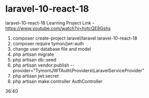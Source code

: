 # laravel-10-react-18
laravel-10-react-18 Learning Project
Link - https://www.youtube.com/watch?v=hvtcQE8Gshs
1. composer create-project laravel/laravel laravel-10-react-18
2. composer require tymon/jwt-auth
3. change user database file and model
4. php artisan migrate
5. php artisan db::seed
6. php artisan vendor:publish --provider="Tymon\JWTAuth\Providers\LaravelServiceProvider"
7. php artisan jwt:secret
8. php artisan make:controller AuthController

36:40